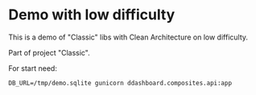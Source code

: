 # Demo with low difficulty

This is a demo of "Classic" libs with Clean Architecture on low difficulty.

Part of project "Classic".

For start need:

```DB_URL=/tmp/demo.sqlite gunicorn ddashboard.composites.api:app```
